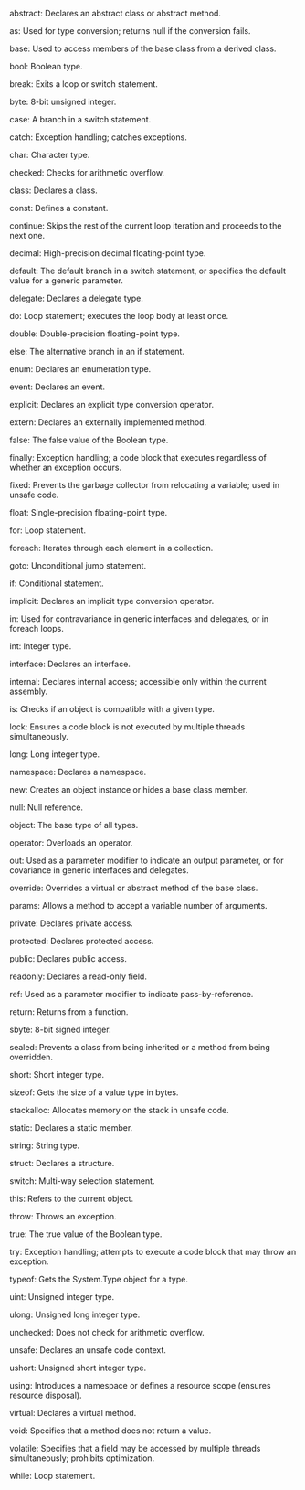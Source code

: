 abstract: Declares an abstract class or abstract method.

as: Used for type conversion; returns null if the conversion fails.

base: Used to access members of the base class from a derived class.

bool: Boolean type.

break: Exits a loop or switch statement.

byte: 8-bit unsigned integer.

case: A branch in a switch statement.

catch: Exception handling; catches exceptions.

char: Character type.

checked: Checks for arithmetic overflow.

class: Declares a class.

const: Defines a constant.

continue: Skips the rest of the current loop iteration and proceeds to the next one.

decimal: High-precision decimal floating-point type.

default: The default branch in a switch statement, or specifies the default value for a generic parameter.

delegate: Declares a delegate type.

do: Loop statement; executes the loop body at least once.

double: Double-precision floating-point type.

else: The alternative branch in an if statement.

enum: Declares an enumeration type.

event: Declares an event.

explicit: Declares an explicit type conversion operator.

extern: Declares an externally implemented method.

false: The false value of the Boolean type.

finally: Exception handling; a code block that executes regardless of whether an exception occurs.

fixed: Prevents the garbage collector from relocating a variable; used in unsafe code.

float: Single-precision floating-point type.

for: Loop statement.

foreach: Iterates through each element in a collection.

goto: Unconditional jump statement.

if: Conditional statement.

implicit: Declares an implicit type conversion operator.

in: Used for contravariance in generic interfaces and delegates, or in foreach loops.

int: Integer type.

interface: Declares an interface.

internal: Declares internal access; accessible only within the current assembly.

is: Checks if an object is compatible with a given type.

lock: Ensures a code block is not executed by multiple threads simultaneously.

long: Long integer type.

namespace: Declares a namespace.

new: Creates an object instance or hides a base class member.

null: Null reference.

object: The base type of all types.

operator: Overloads an operator.

out: Used as a parameter modifier to indicate an output parameter, or for covariance in generic interfaces and delegates.

override: Overrides a virtual or abstract method of the base class.

params: Allows a method to accept a variable number of arguments.

private: Declares private access.

protected: Declares protected access.

public: Declares public access.

readonly: Declares a read-only field.

ref: Used as a parameter modifier to indicate pass-by-reference.

return: Returns from a function.

sbyte: 8-bit signed integer.

sealed: Prevents a class from being inherited or a method from being overridden.

short: Short integer type.

sizeof: Gets the size of a value type in bytes.

stackalloc: Allocates memory on the stack in unsafe code.

static: Declares a static member.

string: String type.

struct: Declares a structure.

switch: Multi-way selection statement.

this: Refers to the current object.

throw: Throws an exception.

true: The true value of the Boolean type.

try: Exception handling; attempts to execute a code block that may throw an exception.

typeof: Gets the System.Type object for a type.

uint: Unsigned integer type.

ulong: Unsigned long integer type.

unchecked: Does not check for arithmetic overflow.

unsafe: Declares an unsafe code context.

ushort: Unsigned short integer type.

using: Introduces a namespace or defines a resource scope (ensures resource disposal).

virtual: Declares a virtual method.

void: Specifies that a method does not return a value.

volatile: Specifies that a field may be accessed by multiple threads simultaneously; prohibits optimization.

while: Loop statement.